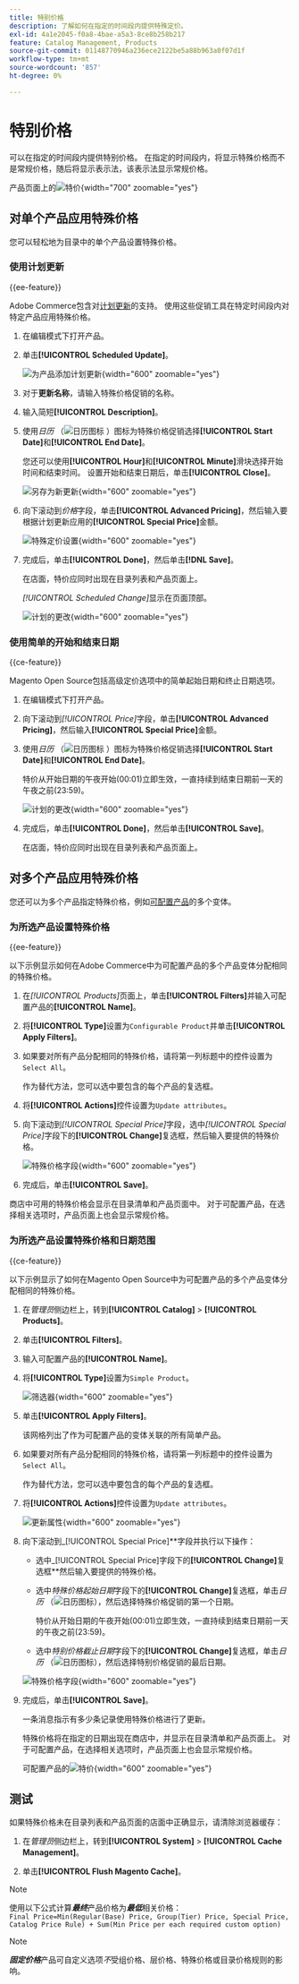 ```yaml
---
title: 特别价格
description: 了解如何在指定的时间段内提供特殊定价。
exl-id: 4a1e2045-f0a8-4bae-a5a3-8ce8b258b217
feature: Catalog Management, Products
source-git-commit: 01148770946a236ece2122be5a88b963a0f07d1f
workflow-type: tm+mt
source-wordcount: '857'
ht-degree: 0%

---
```


# 特别价格

可以在指定的时间段内提供特别价格。 在指定的时间段内，将显示特殊价格而不是常规价格，随后将显示表示法，该表示法显示常规价格。

产品页面上的![特价](./assets/storefront-price-special.png){width="700" zoomable="yes"}

## 对单个产品应用特殊价格

您可以轻松地为目录中的单个产品设置特殊价格。

### 使用计划更新

{{ee-feature}}

Adobe Commerce包含对[计划更新](../content-design/content-staging-scheduled-update.md)的支持。 使用这些促销工具在特定时间段内对特定产品应用特殊价格。

1. 在编辑模式下打开产品。

1. 单击&#x200B;**[!UICONTROL Scheduled Update]**。

   ![为产品添加计划更新](./assets/product-schedule-new-update.png){width="600" zoomable="yes"}

1. 对于&#x200B;**更新名称**，请输入特殊价格促销的名称。

1. 输入简短&#x200B;**[!UICONTROL Description]**。

1. 使用&#x200B;_日历_ （![日历图标](../assets/icon-calendar.png) ）图标为特殊价格促销选择&#x200B;**[!UICONTROL Start Date]**&#x200B;和&#x200B;**[!UICONTROL End Date]**。

   您还可以使用&#x200B;**[!UICONTROL Hour]**&#x200B;和&#x200B;**[!UICONTROL Minute]**&#x200B;滑块选择开始时间和结束时间。 设置开始和结束日期后，单击&#x200B;**[!UICONTROL Close]**。

   ![另存为新更新](./assets/product-price-special-scheduled-update.png){width="600" zoomable="yes"}

1. 向下滚动到&#x200B;_价格_&#x200B;字段，单击&#x200B;**[!UICONTROL Advanced Pricing]**，然后输入要根据计划更新应用的&#x200B;**[!UICONTROL Special Price]**&#x200B;金额。

   ![特殊定价设置](./assets/product-price-special.png){width="600" zoomable="yes"}

1. 完成后，单击&#x200B;**[!UICONTROL Done]**，然后单击&#x200B;**[!DNL Save]**。

   在店面，特价应同时出现在目录列表和产品页面上。

   _[!UICONTROL Scheduled Change]_&#x200B;显示在页面顶部。

   ![计划的更改](./assets/product-price-special-scheduled-change.png){width="600" zoomable="yes"}

### 使用简单的开始和结束日期

{{ce-feature}}

Magento Open Source包括高级定价选项中的简单起始日期和终止日期选项。

1. 在编辑模式下打开产品。

1. 向下滚动到&#x200B;_[!UICONTROL Price]_&#x200B;字段，单击&#x200B;**[!UICONTROL Advanced Pricing]**，然后输入&#x200B;**[!UICONTROL Special Price]**&#x200B;金额。

1. 使用&#x200B;_日历_ （![日历图标](../assets/icon-calendar.png) ）图标为特殊价格促销选择&#x200B;**[!UICONTROL Start Date]**&#x200B;和&#x200B;**[!UICONTROL End Date]**。

   特价从开始日期的午夜开始(00:01)立即生效，一直持续到结束日期前一天的午夜之前(23:59)。

   ![计划的更改](./assets/product-special-price-from-ce.png){width="600" zoomable="yes"}

1. 完成后，单击&#x200B;**[!UICONTROL Done]**，然后单击&#x200B;**[!UICONTROL Save]**。

   在店面，特价应同时出现在目录列表和产品页面上。

## 对多个产品应用特殊价格

您还可以为多个产品指定特殊价格，例如[可配置产品](product-create-configurable.md)的多个变体。

### 为所选产品设置特殊价格

{{ee-feature}}

以下示例显示如何在Adobe Commerce中为可配置产品的多个产品变体分配相同的特殊价格。

1. 在&#x200B;_[!UICONTROL Products]_&#x200B;页面上，单击&#x200B;**[!UICONTROL Filters]**&#x200B;并输入可配置产品的&#x200B;**[!UICONTROL Name]**。

1. 将&#x200B;**[!UICONTROL Type]**&#x200B;设置为`Configurable Product`并单击&#x200B;**[!UICONTROL Apply Filters]**。

1. 如果要对所有产品分配相同的特殊价格，请将第一列标题中的控件设置为`Select All`。

   作为替代方法，您可以选中要包含的每个产品的复选框。

1. 将&#x200B;**[!UICONTROL Actions]**&#x200B;控件设置为`Update attributes`。

1. 向下滚动到&#x200B;_[!UICONTROL Special Price]_&#x200B;字段，选中&#x200B;_[!UICONTROL Special Price]_&#x200B;字段下的&#x200B;**[!UICONTROL Change]**&#x200B;复选框，然后输入要提供的特殊价格。

   ![特殊价格字段](./assets/product-price-special-commerce.png){width="600" zoomable="yes"}

1. 完成后，单击&#x200B;**[!UICONTROL Save]**。

商店中可用的特殊价格会显示在目录清单和产品页面中。 对于可配置产品，在选择相关选项时，产品页面上也会显示常规价格。

### 为所选产品设置特殊价格和日期范围

{{ce-feature}}

以下示例显示了如何在Magento Open Source中为可配置产品的多个产品变体分配相同的特殊价格。

1. 在&#x200B;_管理员_&#x200B;侧边栏上，转到&#x200B;**[!UICONTROL Catalog]** > **[!UICONTROL Products]**。

1. 单击&#x200B;**[!UICONTROL Filters]**。

1. 输入可配置产品的&#x200B;**[!UICONTROL Name]**。

1. 将&#x200B;**[!UICONTROL Type]**&#x200B;设置为`Simple Product`。

   ![筛选器](./assets/product-price-special-filter.png){width="600" zoomable="yes"}

1. 单击&#x200B;**[!UICONTROL Apply Filters]**。

   该网格列出了作为可配置产品的变体关联的所有简单产品。

1. 如果要对所有产品分配相同的特殊价格，请将第一列标题中的控件设置为`Select All`。

   作为替代方法，您可以选中要包含的每个产品的复选框。

1. 将&#x200B;**[!UICONTROL Actions]**&#x200B;控件设置为`Update attributes`。

   ![更新属性](./assets/product-price-special-action-update-attributes-ce.png){width="600" zoomable="yes"}

1. 向下滚动到_[!UICONTROL Special Price]**字段并执行以下操作：

   - 选中_[!UICONTROL Special Price]字段下的&#x200B;**[!UICONTROL Change]**&#x200B;复选框**然后输入要提供的特殊价格。

   - 选中&#x200B;_特殊价格起始日期_&#x200B;字段下的&#x200B;**[!UICONTROL Change]**&#x200B;复选框，单击&#x200B;_日历_ （![日历图标](../assets/icon-calendar.png)），然后选择特殊价格促销的第一个日期。

     特价从开始日期的午夜开始(00:01)立即生效，一直持续到结束日期前一天的午夜之前(23:59)。

   - 选中&#x200B;_特别价格截止日期_&#x200B;字段下的&#x200B;**[!UICONTROL Change]**&#x200B;复选框，单击&#x200B;_日历_ （![日历图标](../assets/icon-calendar.png)），然后选择特别价格促销的最后日期。

   ![特殊价格字段](./assets/product-price-special-action-update-attributes-fields-ce.png){width="600" zoomable="yes"}

1. 完成后，单击&#x200B;**[!UICONTROL Save]**。

   一条消息指示有多少条记录使用特殊价格进行了更新。

   特殊价格将在指定的日期出现在商店中，并显示在目录清单和产品页面上。 对于可配置产品，在选择相关选项时，产品页面上也会显示常规价格。

   可配置产品的![特价](./assets/storefront-special-price-configurable-product-detail.png){width="600" zoomable="yes"}

## 测试

如果特殊价格未在目录列表和产品页面的店面中正确显示，请清除浏览器缓存：

1. 在&#x200B;_管理员_&#x200B;侧边栏上，转到&#x200B;**[!UICONTROL System]** > **[!UICONTROL Cache Management]**。

1. 单击&#x200B;**[!UICONTROL Flush Magento Cache]**。

>[!NOTE]
>
>使用以下公式计算&#x200B;**_最终_**&#x200B;产品价格为&#x200B;**_最低_**&#x200B;相关价格： <br/>`Final Price=Min(Regular(Base) Price, Group(Tier) Price, Special Price, Catalog Price Rule) + Sum(Min Price per each required custom option)`

>[!NOTE]
>
>**_固定价格_**&#x200B;产品可自定义选项&#x200B;_不_&#x200B;受组价格、层价格、特殊价格或目录价格规则的影响。
